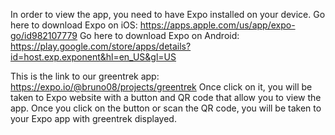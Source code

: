 In order to view the app, you need to have Expo installed on your device.
Go here to download Expo on iOS: https://apps.apple.com/us/app/expo-go/id982107779
Go here to download Expo on Android: https://play.google.com/store/apps/details?id=host.exp.exponent&hl=en_US&gl=US

This is the link to our greentrek app: https://expo.io/@bruno08/projects/greentrek
Once click on it, you will be taken to Expo website with a button and QR code that allow you to view the app. Once you click on the button or scan the QR code, you will be taken to your Expo app with greentrek displayed.